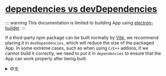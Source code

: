 # [dependencies vs devDependencies](https://github.com/electron-vite/vite-plugin-electron-renderer#dependencies-vs-devdependencies)

::: warning
This documentation is limited to building App using [electron-builder](https://www.electron.build/).
:::

If a third-party npm package can be built normally by [Vite](https://vitejs.dev/), we recommend placing it in `devDependencies`, which will reduce the size of the packaged App.
In some extreme cases, such as when using `C/C++` addons, if we cannot build it correctly, we need to put it in `dependencies` to ensure that the App can work properly after being built.

<details>
  <summary>中文</summary>
  <p>此文档仅限于使用 <code>electron-builder</code> 构建应用</p>
  <p>如果一个第三方 npm 包可以被 <a target="_blank" href="https://vitejs.dev/">Vite</a> 正常构建，我们推荐将它放到 <code>devDependencies</code> 中，这会减小应用打包后的体积。</p>
  <p>在一些极端的场景中，比如使用 <code>C/C++</code> 扩展时，如果我们没办法正确的构建它，需要将它放到 <code>dependencies</code> 中以确保应用构建后能够正常工作。</p>
</details>
